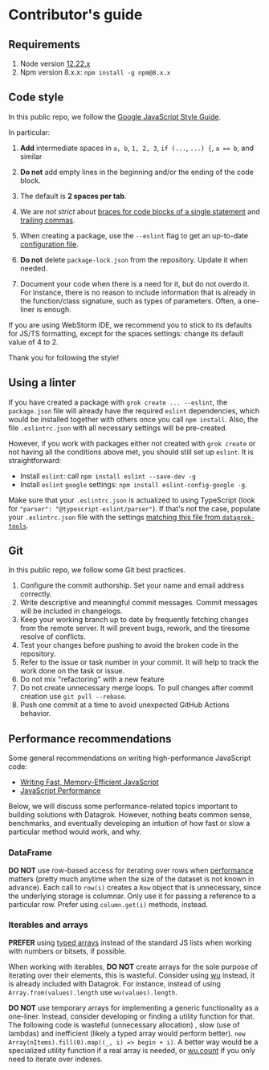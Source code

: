 # Contributor's guide

## Requirements

1. Node version [12.22.x](https://nodejs.org/dist/v12.22.7/)
2. Npm version 8.x.x: `npm install -g npm@8.x.x`

## Code style

In this public repo, we follow the [Google JavaScript Style Guide](https://google.github.io/styleguide/jsguide.html).

In particular:

1. **Add** intermediate spaces in `a, b`, `1, 2, 3`, `if (...`, `...) {`, `a == b`, and similar

2. **Do not** add empty lines in the beginning and/or the ending of the code block.

3. The default is **2 spaces per tab**.

4. We are *not strict*
   about [braces for code blocks of a single statement](https://google.github.io/styleguide/jsguide.html#formatting-braces-all)
   and [trailing commas](https://google.github.io/styleguide/jsguide.html#features-arrays-trailing-comma).

5. When creating a package, use the `--eslint` flag to get an
   up-to-date [configuration file](https://github.com/datagrok-ai/public/blob/master/tools/package-template/.eslintrc.json).

6. **Do not** delete `package-lock.json` from the repository. Update it when needed.

7. Document your code when there is a need for it, but do not overdo it. For instance,
   there is no reason to include information that is already in the function/class signature,
   such as types of parameters. Often, a one-liner is enough.

If you are using WebStorm IDE, we recommend you to stick to its defaults for JS/TS formatting, except for the spaces
settings: change its default value of 4 to 2.

Thank you for following the style!

## Using a linter

If you have created a package with `grok create ... --eslint`, the `package.json` file will already have the
required `eslint` dependencies, which would be installed together with others once you call `npm install`. Also, the
file `.eslintrc.json` with all necessary settings will be pre-created.

However, if you work with packages either not created with `grok create` or not having all the conditions above met, you
should still set up `eslint`. It is straightforward:

* Install `eslint`: call `npm install eslint --save-dev -g`
* Install `eslint` `google` settings: `npm install eslint-config-google -g`.

Make sure that your `.eslintrc.json` is actualized to using TypeScript (look
for `"parser": "@typescript-eslint/parser"`). If that's not the case, populate your `.eslintrc.json` file with the
settings
[matching this file from `datagrok-tools`]().

## Git

In this public repo, we follow some Git best practices.

1. Configure the commit authorship. Set your name and email address correctly.
2. Write descriptive and meaningful commit messages. Commit messages will be included in changelogs.
3. Keep your working branch up to date by frequently fetching changes from the remote server. It will prevent bugs,
   rework, and the tiresome resolve of conflicts.
4. Test your changes before pushing to avoid the broken code in the repository.
5. Refer to the issue or task number in your commit. It will help to track the work done on the task or issue.
6. Do not mix "refactoring" with a new feature
7. Do not create unnecessary merge loops. To pull changes after commit creation use `git pull --rebase`.
8. Push one commit at a time to avoid unexpected GitHub Actions behavior.


## Performance recommendations

Some general recommendations on writing high-performance JavaScript code:
* [Writing Fast, Memory-Efficient JavaScript](https://www.smashingmagazine.com/2012/11/writing-fast-memory-efficient-javascript/)
* [JavaScript Performance](https://developer.mozilla.org/en-US/docs/Learn/Performance/javascript_performance) 

Below, we will discuss some performance-related topics important to building solutions with Datagrok.
However, nothing beats common sense, benchmarks, and eventually developing an intuition of
how fast or slow a particular method would work, and why. 

### DataFrame

**DO NOT** use row-based access for iterating over rows when [performance](help/develop/advanced/performance.md)
matters (pretty much anytime when the size of the
dataset is not known in advance). Each call to `row(i)` creates a `Row` object that is 
unnecessary, since the underlying storage is columnar. Only use it for passing a reference to 
a particular row. Prefer using `column.get(i)` methods, instead.

### Iterables and arrays

**PREFER** using [typed arrays](https://developer.mozilla.org/en-US/docs/Web/JavaScript/Typed_arrays)
instead of the standard JS lists when working with numbers or bitsets, if possible. 

When working with iterables, **DO NOT** create arrays for the sole purpose of iterating 
over their elements, this is wasteful. Consider using [wu](https://github.com/fitzgen/wu.js/) instead,
it is already included with Datagrok. For instance, instead of 
using `Array.from(values).length` use `wu(values).length`.

**DO NOT** use temporary arrays for implementing a generic functionality as a one-liner. Instead, consider
developing or finding a utility function for that. The following code is wasteful (unnecessary allocation) 
, slow (use of lambdas) and inefficient (likely a typed array would perform better). 
`new Array(nItems).fill(0).map((_, i) => begin + i)`. A better way would be a specialized 
utility function if a real array is needed, or [wu.count](https://fitzgen.github.io/wu.js/#count) if you only need to
iterate over indexes.